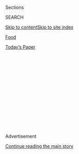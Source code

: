 <div id="app">

<div>

<div>

<div>

<div class="NYTAppHideMasthead css-1q2w90k e1suatyy0">

<div class="section css-ui9rw0 e1suatyy2">

<div class="css-eph4ug er09x8g0">

<div class="css-6n7j50">

</div>

<span class="css-1dv1kvn">Sections</span>

<div class="css-10488qs">

<span class="css-1dv1kvn">SEARCH</span>

</div>

[Skip to content](#site-content)[Skip to site
index](#site-index)

</div>

<div id="masthead-section-label" class="css-1wr3we4 eaxe0e00">

[Food](https://www.nytimes3xbfgragh.onion/section/food)

</div>

<div class="css-10698na e1huz5gh0">

</div>

</div>

<div id="masthead-bar-one" class="section hasLinks css-15hmgas e1csuq9d3">

<div class="css-uqyvli e1csuq9d0">

</div>

<div class="css-1uqjmks e1csuq9d1">

</div>

<div class="css-9e9ivx">

[](https://myaccount.nytimes3xbfgragh.onion/auth/login?response_type=cookie&client_id=vi)

</div>

<div class="css-1bvtpon e1csuq9d2">

[Today’s
Paper](https://www.nytimes3xbfgragh.onion/section/todayspaper)

</div>

</div>

</div>

</div>

<div data-aria-hidden="false">

<div id="site-content" data-role="main">

<div>

<div class="css-1aor85t" style="opacity:0.000000001;z-index:-1;visibility:hidden">

<div class="css-1hqnpie">

<div class="css-epjblv">

<span class="css-17xtcya">[Food](/section/food)</span><span class="css-x15j1o">|</span><span class="css-fwqvlz">Her
Memory Fading, Paula Wolfert Fights Back With
Food</span>

</div>

<div class="css-k008qs">

<div class="css-1iwv8en">

<span class="css-18z7m18"></span>

<div>

</div>

</div>

<span class="css-1n6z4y">https://nyti.ms/2nxZpJN</span>

<div class="css-1705lsu">

<div class="css-4xjgmj">

<div class="css-4skfbu" data-role="toolbar" data-aria-label="Social Media Share buttons, Save button, and Comments Panel with current comment count" data-testid="share-tools">

  - 
  - 
  - 
  - 
    
    <div class="css-6n7j50">
    
    </div>

  - 
  - 

</div>

</div>

</div>

</div>

</div>

</div>

<div class="css-13pd83m">

</div>

<div id="top-wrapper" class="css-1sy8kpn">

<div id="top-slug" class="css-l9onyx">

Advertisement

</div>

[Continue reading the main
story](#after-top)

<div class="ad top-wrapper" style="text-align:center;height:100%;display:block;min-height:250px">

<div id="top" class="place-ad" data-position="top" data-size-key="top">

</div>

</div>

<div id="after-top">

</div>

</div>

<div id="sponsor-wrapper" class="css-1hyfx7x">

<div id="sponsor-slug" class="css-19vbshk">

Supported by

</div>

[Continue reading the main
story](#after-sponsor)

<div id="sponsor" class="ad sponsor-wrapper" style="text-align:center;height:100%;display:block">

</div>

<div id="after-sponsor">

</div>

</div>

<div class="css-1vkm6nb ehdk2mb0">

# Her Memory Fading, Paula Wolfert Fights Back With Food

</div>

<div class="css-79elbk" data-testid="photoviewer-wrapper">

<div class="css-z3e15g" data-testid="photoviewer-wrapper-hidden">

</div>

<div class="css-1a48zt4 ehw59r15" data-testid="photoviewer-children">

![<span class="css-16f3y1r e13ogyst0" data-aria-hidden="true">Paula
Wolfert, the pioneering cookbook author, in her kitchen in Sonoma,
Calif. She follows a special diet she designed in hopes of combating
dementia.</span><span class="css-cnj6d5 e1z0qqy90" itemprop="copyrightHolder"><span class="css-1ly73wi e1tej78p0">Credit...</span><span><span>Jim
Wilson/The New York
Times</span></span></span>](https://static01.graylady3jvrrxbe.onion/images/2017/03/22/dining/22WOLFERT1/22WOLFERT1-articleLarge.jpg?quality=75&auto=webp&disable=upscale)

</div>

</div>

<div class="css-xt80pu e12qa4dv0">

<div class="css-18e8msd">

<div class="css-vp77d3 epjyd6m0">

<div class="css-1baulvz">

By [<span class="css-1baulvz last-byline" itemprop="name">Kim
Severson</span>](http://www.nytimes3xbfgragh.onion/by/kim-severson)

</div>

</div>

  - March 21,
    2017

  - 
    
    <div class="css-4xjgmj">
    
    <div class="css-d8bdto" data-role="toolbar" data-aria-label="Social Media Share buttons, Save button, and Comments Panel with current comment count" data-testid="share-tools">
    
      - 
      - 
      - 
      - 
        
        <div class="css-6n7j50">
        
        </div>
    
      - 
      - 
    
    </div>
    
    </div>

</div>

</div>

<div class="section meteredContent css-1r7ky0e" name="articleBody" itemprop="articleBody">

<div class="css-1fanzo5 StoryBodyCompanionColumn">

<div class="css-53u6y8">

SONOMA, Calif. — The first thing Paula Wolfert wants to make a guest is
coffee blended with butter from grass-fed cows and something called
brain octane oil. She waves a greasy plastic bottle of the oil around
her jumble of a kitchen like a preacher who has taken up a serpent.

Never mind that this is the woman who introduced tagines, Aleppo pepper
and cassoulet to American kitchens, wrote nine cookbooks and once
possessed a palate the food writer Ruth Reichl declared the best she’d
ever encountered.

Ms. Wolfert, 78, has dementia. She can’t cook much, even if she wanted
to. Which, by the way, she doesn’t.

She learned she probably had Alzheimer’s disease in 2013, but she
suspected something wasn’t right long before. Words on a page sometimes
made no sense. Complex questions started to baffle her. Since she has
always been an audacious and kinetic conversationalist with a touch of
hypochondria, friends didn’t notice anything was wrong. Doctors spoke of
“senior moments.”

</div>

</div>

<div class="css-1fanzo5 StoryBodyCompanionColumn">

<div class="css-53u6y8">

But she knew. One day, Ms. Wolfert went to make an omelet for her
husband, the crime novelist [William
Bayer](http://www.williambayer.com/). She had to ask him how.

The woman who once marched up to the French chef [Jean-Louis
Palladin](http://www.nytimes3xbfgragh.onion/2001/11/26/us/jean-louis-palladin-55-a-french-chef-with-verve-dies.html)
and told him a dish didn’t have enough salt can no longer taste the
difference between a walnut and a pecan, or smell whether the mushrooms
are burning. The list of eight languages she once understood has been
reduced to English. Maybe 40 percent of the words she knew have
evaporated.

</div>

</div>

<div class="css-79elbk" data-testid="photoviewer-wrapper">

<div class="css-z3e15g" data-testid="photoviewer-wrapper-hidden">

</div>

<div class="css-1a48zt4 ehw59r15" data-testid="photoviewer-children">

![<span class="css-16f3y1r e13ogyst0" data-aria-hidden="true">Ms.
Wolfert with her husband, William Bayer, a crime
novelist.</span><span class="css-cnj6d5 e1z0qqy90" itemprop="copyrightHolder"><span class="css-1ly73wi e1tej78p0">Credit...</span><span>Jim
Wilson/The New York
Times</span></span>](https://static01.graylady3jvrrxbe.onion/images/2017/03/22/dining/22WOLFERT2/22WOLFERT2-articleLarge.jpg?quality=75&auto=webp&disable=upscale)

</div>

</div>

<div class="css-1fanzo5 StoryBodyCompanionColumn">

<div class="css-53u6y8">

“What am I going to do, cry about it?” Ms. Wolfert said in an interview
at her home this month, the slap of her Brooklyn accent still sharp.
After all, she points out, her first husband left her in Morocco with
two small children and $2,000: “I cried for 20 minutes and I thought,
‘This isn’t going to do any good.’”

Still, her insatiable drive — which took her to live with the Beat
Generation’s most notable characters in Tangier in 1959 and then
propelled her like a pushy anthropologist into countless kitchens around
the world — seems to be working just fine. Ms. Wolfert has been
collaborating with a writer on a biography to be published in April.
Instead of seeking out recipes, she is eating to save her mind.

</div>

</div>

<div class="css-1fanzo5 StoryBodyCompanionColumn">

<div class="css-53u6y8">

Thus, the so-called bulletproof coffee she makes every morning and the
squares of dark chocolate she eats after lunch, in the belief they will
bolster her brainpower. In between, she eats a carbohydrate-free diet
built on salmon, berries and greens, along with extracts of turmeric,
cinnamon and eggplant.

The diet draws on an amalgam of theories she has culled from deep
internet research, her doctors, the other dementia patients she meets
with every week and long conversations with friends and experts on
FaceTime, her favorite place to chat.

“You can talk for an hour and a half, and it doesn’t cost you a dime\!”
she said. (The Southern food writer James Villas, her good friend,
lovingly calls her La Bouche — the Mouth.)

She has happily lost 20 pounds. Friends say she looks remarkably good,
younger even. “Turning back the clock, turning back the clock,” she
chants
cheerfully.

</div>

</div>

<div class="css-79elbk" data-testid="photoviewer-wrapper">

<div class="css-z3e15g" data-testid="photoviewer-wrapper-hidden">

</div>

<div class="css-1a48zt4 ehw59r15" data-testid="photoviewer-children">

<div class="css-1xdhyk6 erfvjey0">

<span class="css-1ly73wi e1tej78p0">Image</span>

<div class="css-zjzyr8">

<div data-testid="lazyimage-container" style="height:257.77777777777777px">

</div>

</div>

</div>

<span class="css-16f3y1r e13ogyst0" data-aria-hidden="true">Before food
TV and celebrity chefs, cookbook authors like Ms. Wolfert were the
nation’s gastronomic guides, traveling the cooking-school circuit like
celebrities.</span><span class="css-cnj6d5 e1z0qqy90" itemprop="copyrightHolder"><span class="css-1ly73wi e1tej78p0">Credit...</span><span>Jim
Wilson/The New York Times</span></span>

</div>

</div>

<div class="css-1fanzo5 StoryBodyCompanionColumn">

<div class="css-53u6y8">

Ms. Wolfert hasn’t even eaten bread, a true love, in over a year. “I
don’t remember it, but I don’t care,” she said. “I don’t want to be a
zombie.”

It would be hard to overstate the importance of Ms. Wolfert’s work,
which introduced couscous and other classic Mediterranean dishes to
generations of cooks. The New York Times food writer Craig Claiborne
called her “one of the leading lights in contemporary gastronomy.” She
made Alice Waters fall in love with chicken cooked with preserved lemons
and olives in a tagine, and primed America for the Middle Eastern
flavors of [Yotam
Ottolenghi](https://www.nytimes3xbfgragh.onion/2017/02/07/dining/yotam-ottolenghi-baking-granita-kataifi.html?_r=0),
who remains a fan. The British chef Fergus Henderson chose her cassoulet
as his favorite recipe of all time.

</div>

</div>

<div class="css-1fanzo5 StoryBodyCompanionColumn">

<div class="css-53u6y8">

A whole murderers’ row of great American chefs — Thomas Keller, David
Kinch, Judy Rodgers — has said how much her work mattered. “I have
always treasured and loved the vigor of her passionate and intellectual
approach to authenticity,” Mario Batali said.

Ms. Wolfert started cooking as a young bride, taking classes from the
French instructor Dione Lucas, who was famous for her omelets. She
became Ms. Lucas’s assistant, then picked up some cooking jobs arranged
for her by James Beard.

Discovering she was a complete failure as a line cook, she agreed to
move to
[Morocco](http://www.nytimes3xbfgragh.onion/2011/10/05/dining/two-directions-for-moroccan-cuisine-modern-or-classic.html)
with her first husband. There, surrounded by expat writers and musicians
stuck in their web of drug-taking and drama, she found refuge in the
souks of Tangier and planted the seeds for what would eventually become
[“Couscous and Other Good Food From
Morocco,”](https://www.harpercollins.com/9780060913960/couscous-and-other-good-food-from-morocco)
which she published in 1973.

She branched out to southwestern France, Spain and other parts of the
Mediterranean, writing books at a time when America was waking up to the
culinary treasures beyond its borders. The concept of [culinary
Columbusing](https://www.nytimes3xbfgragh.onion/2016/12/22/nyregion/chopped-cheese-ginia-bellafante.html)
had yet to surface, and the quest for authenticity in food hadn’t become
sport.

</div>

</div>

<div style="max-width:100%;margin:0 auto">

<div class="css-17dprlf" data-id="100000003897242" data-slug="embed-Pinterest-Food-News" style="max-width:300px">

</div>

</div>

<div class="css-1fanzo5 StoryBodyCompanionColumn">

<div class="css-53u6y8">

Before food television and celebrity chefs, cookbook authors like her
were the nation’s gastronomic guides, traveling the cooking-school
circuit like celebrities.

“I have come to call the people of that era ‘the Julia Child’ of
whatever cuisine,” said Celia Sack, who owns [Omnivore
Books](http://omnivorebooks.com/) in San Francisco. Ms. Sack buys the
cookbook collections of the great cooking teachers of the 1970s and
’80s, and sells them to younger cooks.

</div>

</div>

<div class="css-1fanzo5 StoryBodyCompanionColumn">

<div class="css-53u6y8">

She recently put up for sale some cookbooks from Ms. Wolfert’s personal
collection, which was deep and specific. A book on the polentas of
Venice stamped with Ms. Wolfert’s name is selling for $75.

Next month, a book about Ms. Wolfert will debut with an origin story as
unconventional as she is. “Unforgettable: The Bold Flavors of Paula
Wolfert’s Renegade Life” is a biography interwoven with about 50
recipes. The author is Emily Kaiser Thelin, Ms. Wolfert’s former editor
at Food and Wine, who has become as much a daughter as a biographer.

In 2006, Ms. Thelin inherited the magazine’s Master Cook column, which
included contributions from Jacques Pépin and Jean-Georges Vongerichten.
“I always dealt with their assistants,” Ms. Thelin said.

But Ms. Wolfert called her and said, “‘O.K., you’re my editor and you
need to know I can’t write my way out of a paper
bag.’”

</div>

</div>

<div class="css-79elbk" data-testid="photoviewer-wrapper">

<div class="css-z3e15g" data-testid="photoviewer-wrapper-hidden">

</div>

<div class="css-1a48zt4 ehw59r15" data-testid="photoviewer-children">

<div class="css-1xdhyk6 erfvjey0">

<span class="css-1ly73wi e1tej78p0">Image</span>

<div class="css-zjzyr8">

<div data-testid="lazyimage-container" style="height:257.77777777777777px">

</div>

</div>

</div>

<span class="css-16f3y1r e13ogyst0" data-aria-hidden="true">Emily Kaiser
Thelin slicing salmon under the watchful eye of Ms. Wolfert. Ms. Thelin
is the author of a new book, “Unforgettable: The Bold Flavors of Paula
Wolfert’s Renegade
Life.”</span><span class="css-cnj6d5 e1z0qqy90" itemprop="copyrightHolder"><span class="css-1ly73wi e1tej78p0">Credit...</span><span>Jim
Wilson/The New York Times</span></span>

</div>

</div>

<div class="css-1fanzo5 StoryBodyCompanionColumn">

<div class="css-53u6y8">

In 2008, Ms. Thelin traveled to Morocco to write about Ms. Wolfert for
the magazine. Young and intimidated, Ms. Thelin watched her in action.
She likens the adventure to “a trip to Kitty Hawk with the Wright
Brothers.”

Ms. Thelin left the magazine in 2010 and moved from New York to Northern
California. The two women’s friendship deepened, laced with long
conversations about food, reality TV and politics. Ms. Thelin was toying
with the idea of a biography. Then came the diagnosis. The biography
seemed more important than ever.

</div>

</div>

<div class="css-1fanzo5 StoryBodyCompanionColumn">

<div class="css-53u6y8">

The proposal was praised but rejected by nearly a dozen editors,
including Dan Halpern, who as a young man slept free on Ms. Wolfert’s
couch and later published her book [“The Food of
Morocco”](https://www.harpercollins.com/9780061957550/the-food-of-morocco)in
2009.

Ms. Wolfert, it seemed, was yesterday’s news.

Eric Wolfinger, who is essentially the Annie Leibovitz of food
photography, suggested a [Kickstarter
campaign](https://www.kickstarter.com/projects/265444901/unforgettable-bold-flavors-from-a-renegade-life)
and offered to shoot the pictures. It quickly raised over $91,000,
including $100 from Mr. Halpern. Andrea Nguyen, the noted Vietnamese
cookbook author, signed on to edit. Toni Tajima agreed to design it. On
April 4, it goes on [sale for $35 on
Amazon](https://www.amazon.com/Unforgettable-Flavors-Paula-Wolferts-Renegade/dp/1681882221/ref=la_B06XQXCSQW_1_1?s=books&ie=UTF8&qid=1490110907&sr=1-1)
and through a website, [Unforgettable
Paula](http://www.unforgettablepaula.com/).

The book begins in a Jewish neighborhood in the Flatbush section of
Brooklyn, where Ms. Wolfert grew up with vision problems and a dieting
mother who fed her cottage cheese, melon and lettuce, and didn’t like
her very much. It ends with tips for [using food to connect with someone
suffering from
dementia](http://www.pbs.org/newshour/bb/health-july-dec13-wolfert_11-26/),
like cooking recipes together that have a deeper, personal meaning, or
understanding that the hands of many older cooks may remember what to do
when their minds cannot.

The loving profile sometimes glosses over comments from critics (which
Ms. Wolfert still has quite a sharp memory for). More than a few editors
and cooks have found her demand for specific ingredients impossible, the
way she delivers extensive knowledge of certain cuisines insufferable
and her recipes so complex as to be
unworkable.

</div>

</div>

<div class="css-79elbk" data-testid="photoviewer-wrapper">

<div class="css-z3e15g" data-testid="photoviewer-wrapper-hidden">

</div>

<div class="css-1a48zt4 ehw59r15" data-testid="photoviewer-children">

<div class="css-1xdhyk6 erfvjey0">

<span class="css-1ly73wi e1tej78p0">Image</span>

<div class="css-zjzyr8">

<div data-testid="lazyimage-container" style="height:257.77777777777777px">

</div>

</div>

</div>

<span class="css-16f3y1r e13ogyst0" data-aria-hidden="true">Lunch is
served: oven-steamed
salmon.</span><span class="css-cnj6d5 e1z0qqy90" itemprop="copyrightHolder"><span class="css-1ly73wi e1tej78p0">Credit...</span><span>Jim
Wilson/The New York Times</span></span>

</div>

</div>

<div class="css-1fanzo5 StoryBodyCompanionColumn">

<div class="css-53u6y8">

But Ms. Thelin, like many, is a true believer. “I feel like every Paula
recipe seems to pull the rug out from under you,” she said. “You think
it’s not going to work, but if you keep calm and follow the recipe it
does.”

Even though many of Ms. Wolfert’s books never sold well, Ms. Thelin
said, they were almost always prescient. “Alice Waters said if ‘[Grains
and
Greens](http://www.slate.com/articles/news_and_politics/in_the_soup/1998/08/the_diva.html)’
came out today, it would be a runaway best seller,” she said.

</div>

</div>

<div class="css-1fanzo5 StoryBodyCompanionColumn">

<div class="css-53u6y8">

Ms. Wolfert still has lessons to teach her acolyte. On a recent
Saturday, Ms. Thelin spent the morning carefully blanching vegetables
that would be seasoned with pancetta in a recipe Ms. Wolfert adapted
from Michel Bras, a French chef whom Ms. Wolfert wrote about in 1987.

Then they moved onto salmon, using Ms. Wolfert’s master recipe, which
calls for steaming the fish over a pan of hot water set in a roughly
250-degree oven. The fish cooks on a very thin pan until it’s tender but
juicy and still bright.

Ms. Thelin pulled the fillet from the oven, considering how to cut the
soft fish into portions. Ms. Wolfert said she should have done so before
it was cooked, then took a pair of shears to the fillet. Ms. Thelin was
surprised by how tidy the technique was. She never would have thought to
use scissors.

“You’re still teaching me things,” she said.

Lunch stretched into the afternoon. Ms. Wolfert seemed energized by the
company and an opportunity to deliver stories with her favorite polished
punch lines. And because it’s what food writers do, she promoted a new
book she had discovered: [“The Spice
Companion,”](http://www.penguinrandomhouse.com/books/533132/the-spice-companion-by-lior-lev-sercarz/)
by [Lior Lev
Sercarz](https://www.nytimes3xbfgragh.onion/2016/11/02/dining/padma-lakshmi-lior-lev-sercarz-spice-guides.html).
Spices have given her a new culinary world to explore, at least on
paper.

She was so enamored of the book that she called Mr. Sercarz’s New York
spice store, La Boite, to order a few of his blends to sprinkle on the
salmon at lunch.

Most of them she couldn’t taste, but one, a blend called cancale,
stopped her. Salty and with a strong whiff of fennel and orange, it
somehow broke through. She could taste it.

“You know what it is?” she said. “It reminds me of Morocco.”

Recipes: [**Oven-Steamed
Salmon**](https://cooking.nytimes3xbfgragh.onion/recipes/1018664-oven-steamed-salmon "Salmon recipe from Paula Wolfert")
| [**Cracked Green Olive, Walnut and Pomegranate
Relish**](https://cooking.nytimes3xbfgragh.onion/recipes/1018665-cracked-green-olive-walnut-and-pomegranate-relish "Olive relish recipe with walnuts and pomegranates")
**|** [**More Dishes From Paula
Wolfert**](https://cooking.nytimes3xbfgragh.onion/68861692-nyt-cooking/4933834-paula-wolfert-recipes "Paula Wolfert recipes")

</div>

</div>

</div>

<div>

</div>

<div>

</div>

<div>

</div>

<div>

<div id="bottom-wrapper" class="css-1ede5it">

<div id="bottom-slug" class="css-l9onyx">

Advertisement

</div>

[Continue reading the main
story](#after-bottom)

<div id="bottom" class="ad bottom-wrapper" style="text-align:center;height:100%;display:block;min-height:90px">

</div>

<div id="after-bottom">

</div>

</div>

</div>

</div>

</div>

## Site Index

<div>

</div>

## Site Information Navigation

  - [© <span>2020</span> <span>The New York Times
    Company</span>](https://help.nytimes3xbfgragh.onion/hc/en-us/articles/115014792127-Copyright-notice)

<!-- end list -->

  - [NYTCo](https://www.nytco.com/)
  - [Contact
    Us](https://help.nytimes3xbfgragh.onion/hc/en-us/articles/115015385887-Contact-Us)
  - [Work with us](https://www.nytco.com/careers/)
  - [Advertise](https://nytmediakit.com/)
  - [T Brand Studio](http://www.tbrandstudio.com/)
  - [Your Ad
    Choices](https://www.nytimes3xbfgragh.onion/privacy/cookie-policy#how-do-i-manage-trackers)
  - [Privacy](https://www.nytimes3xbfgragh.onion/privacy)
  - [Terms of
    Service](https://help.nytimes3xbfgragh.onion/hc/en-us/articles/115014893428-Terms-of-service)
  - [Terms of
    Sale](https://help.nytimes3xbfgragh.onion/hc/en-us/articles/115014893968-Terms-of-sale)
  - [Site
    Map](https://spiderbites.nytimes3xbfgragh.onion)
  - [Help](https://help.nytimes3xbfgragh.onion/hc/en-us)
  - [Subscriptions](https://www.nytimes3xbfgragh.onion/subscription?campaignId=37WXW)

</div>

</div>

</div>

</div>

